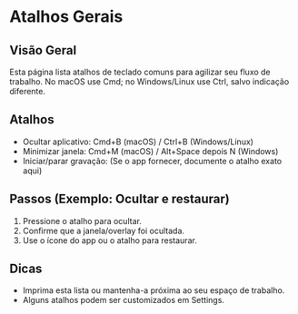 # Atalhos Gerais

## Visão Geral

Esta página lista atalhos de teclado comuns para agilizar seu fluxo de trabalho. No macOS use Cmd; no Windows/Linux use Ctrl, salvo indicação diferente.

## Atalhos

- Ocultar aplicativo: Cmd+B (macOS) / Ctrl+B (Windows/Linux)
- Minimizar janela: Cmd+M (macOS) / Alt+Space depois N (Windows)
- Iniciar/parar gravação: (Se o app fornecer, documente o atalho exato aqui)

## Passos (Exemplo: Ocultar e restaurar)

1. Pressione o atalho para ocultar.
2. Confirme que a janela/overlay foi ocultada.
3. Use o ícone do app ou o atalho para restaurar.

## Dicas

- Imprima esta lista ou mantenha-a próxima ao seu espaço de trabalho.
- Alguns atalhos podem ser customizados em Settings.
